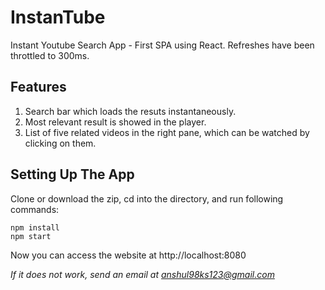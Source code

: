 # InstanTube
Instant Youtube Search App - First SPA using React. Refreshes have been throttled to 300ms.  


## Features
1. Search bar which loads the resuts instantaneously.
1. Most relevant result is showed in the player.
1. List of five related videos in the right pane, which can be watched by clicking on them.

## Setting Up The App
Clone or download the zip, cd into the directory, and run following commands: 
```
npm install
npm start
```
Now you can access the website at http://localhost:8080

*If it does not work, send an email at anshul98ks123@gmail.com*
